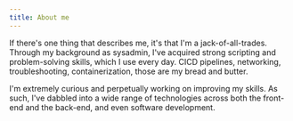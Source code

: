 ```yaml
---
title: About me
---
```

If there's one thing that describes me, it's that I'm a jack-of-all-trades. Through my background as sysadmin, I've acquired strong scripting and problem-solving skills, which I use every day. CICD pipelines, networking, troubleshooting, containerization, those are my bread and butter.


I'm extremely curious and perpetually working on improving my skills. As such, I've dabbled into a wide range of technologies across both the front-end and the back-end, and even software development.